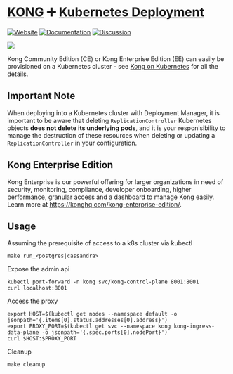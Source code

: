 # [KONG][website-url] :heavy_plus_sign: [Kubernetes Deployment](http://kubernetes.io/)

[![Website][website-badge]][website-url]
[![Documentation][documentation-badge]][documentation-url]
[![Discussion][discussion-badge]][discussion-url]

[![][kong-logo]][website-url]

Kong Community Edition (CE) or Kong Enterprise Edition (EE) can easily be provisioned 
on a Kubernetes cluster - see [Kong on Kubernetes](https://getkong.org/install/kubernetes/) for all the details.

## Important Note

When deploying into a Kubernetes cluster with Deployment Manager, it is
important to be aware that deleting `ReplicationController` Kubernetes objects
**does not delete its underlying pods**, and it is your responisibility to
manage the destruction of these resources when deleting or updating a
`ReplicationController` in your configuration.

## Kong Enterprise Edition

Kong Enterprise is our powerful offering for larger organizations in need of security, monitoring, 
compliance, developer onboarding, higher performance, granular access and a dashboard to manage 
Kong easily. Learn more at https://konghq.com/kong-enterprise-edition/.

## Usage

Assuming the prerequisite of access to a k8s cluster via kubectl

```
make run_<postgres|cassandra>
```

Expose the admin api
```
kubectl port-forward -n kong svc/kong-control-plane 8001:8001
curl localhost:8001
```

Access the proxy
```
export HOST=$(kubectl get nodes --namespace default -o jsonpath='{.items[0].status.addresses[0].address}')
export PROXY_PORT=$(kubectl get svc --namespace kong kong-ingress-data-plane -o jsonpath='{.spec.ports[0].nodePort}')
curl $HOST:$PROXY_PORT
```

Cleanup
```
make cleanup
```

[kong-logo]: https://konghq.com/wp-content/uploads/2017/10/kong-cover@2x-1.png
[website-url]: https://konghq.com/
[website-badge]: https://img.shields.io/badge/GETKong.org-Learn%20More-43bf58.svg
[documentation-url]: https://getkong.org/docs/
[documentation-badge]: https://img.shields.io/badge/Documentation-Read%20Online-green.svg
[discussion-badge]: https://img.shields.io/badge/Discuss-Join%20Kong%20Nation-blue.svg
[discussion-url]: https://discuss.konghq.com/
